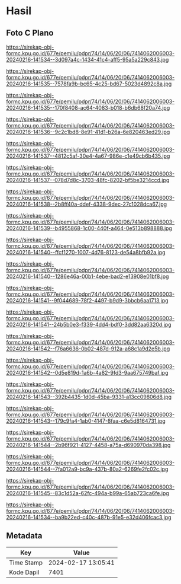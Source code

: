 # Hasil

## Foto C Plano

https://sirekap-obj-formc.kpu.go.id/677e/pemilu/pdpr/74/14/06/20/06/7414062006003-20240216-141534--3d097a4c-1434-41c4-aff5-95a5a229c843.jpg

https://sirekap-obj-formc.kpu.go.id/677e/pemilu/pdpr/74/14/06/20/06/7414062006003-20240216-141535--7578fa9b-bc65-4c25-bd67-5023d4892c8a.jpg

https://sirekap-obj-formc.kpu.go.id/677e/pemilu/pdpr/74/14/06/20/06/7414062006003-20240216-141535--170f8408-ac64-4083-b018-b6db68f20a74.jpg

https://sirekap-obj-formc.kpu.go.id/677e/pemilu/pdpr/74/14/06/20/06/7414062006003-20240216-141536--9c2c1bd8-8e91-41d1-b26a-6e820463ed29.jpg

https://sirekap-obj-formc.kpu.go.id/677e/pemilu/pdpr/74/14/06/20/06/7414062006003-20240216-141537--4812c5af-30e4-4a67-986e-c1e49cb6b435.jpg

https://sirekap-obj-formc.kpu.go.id/677e/pemilu/pdpr/74/14/06/20/06/7414062006003-20240216-141537--078d7d8c-3703-48fc-8202-bf5be3214ccd.jpg

https://sirekap-obj-formc.kpu.go.id/677e/pemilu/pdpr/74/14/06/20/06/7414062006003-20240216-141538--2b8ff40a-ddef-4338-9dec-27c1028dca67.jpg

https://sirekap-obj-formc.kpu.go.id/677e/pemilu/pdpr/74/14/06/20/06/7414062006003-20240216-141539--b4955868-1c00-440f-a464-0e513b898888.jpg

https://sirekap-obj-formc.kpu.go.id/677e/pemilu/pdpr/74/14/06/20/06/7414062006003-20240216-141540--ffcf1270-1007-4d76-8123-de54a8bfb92a.jpg

https://sirekap-obj-formc.kpu.go.id/677e/pemilu/pdpr/74/14/06/20/06/7414062006003-20240216-141540--1286e46a-00b1-4ebe-bad2-e13908e01bf8.jpg

https://sirekap-obj-formc.kpu.go.id/677e/pemilu/pdpr/74/14/06/20/06/7414062006003-20240216-141541--9f044689-78f2-4497-b9d9-3bbcb6aa1713.jpg

https://sirekap-obj-formc.kpu.go.id/677e/pemilu/pdpr/74/14/06/20/06/7414062006003-20240216-141541--24b5b0e3-f339-4dd4-bdf0-3dd82aa6320d.jpg

https://sirekap-obj-formc.kpu.go.id/677e/pemilu/pdpr/74/14/06/20/06/7414062006003-20240216-141542--f76a6636-0b02-487d-912a-a68c1a9d2e5b.jpg

https://sirekap-obj-formc.kpu.go.id/677e/pemilu/pdpr/74/14/06/20/06/7414062006003-20240216-141542--0d5e819d-1a6b-4a82-9fd3-9aa675749baf.jpg

https://sirekap-obj-formc.kpu.go.id/677e/pemilu/pdpr/74/14/06/20/06/7414062006003-20240216-141543--392b4435-1d0d-45ba-9331-a13cc09806d8.jpg

https://sirekap-obj-formc.kpu.go.id/677e/pemilu/pdpr/74/14/06/20/06/7414062006003-20240216-141543--179c9fa4-1ab0-4147-8faa-c6e5d8164731.jpg

https://sirekap-obj-formc.kpu.go.id/677e/pemilu/pdpr/74/14/06/20/06/7414062006003-20240216-141544--2b96f921-4127-4458-a75a-d690970da398.jpg

https://sirekap-obj-formc.kpu.go.id/677e/pemilu/pdpr/74/14/06/20/06/7414062006003-20240216-141544--7fa012a9-bc9a-437b-80a2-6269fe2fc02c.jpg

https://sirekap-obj-formc.kpu.go.id/677e/pemilu/pdpr/74/14/06/20/06/7414062006003-20240216-141545--83c1d52a-62fc-494a-b99a-65ab723ca6fe.jpg

https://sirekap-obj-formc.kpu.go.id/677e/pemilu/pdpr/74/14/06/20/06/7414062006003-20240216-141534--ba9b22ed-c40c-487b-91e5-e32d406fcac3.jpg


## Metadata

| Key        | Value               |
| ---------- | ------------------- |
| Time Stamp | 2024-02-17 13:05:41 |
| Kode Dapil | 7401                |



